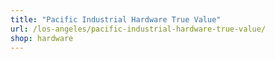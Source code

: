 ```yaml
---
title: "Pacific Industrial Hardware True Value"
url: /los-angeles/pacific-industrial-hardware-true-value/
shop: hardware
---
```

